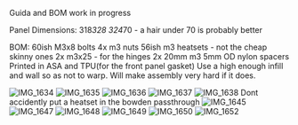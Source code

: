 Guida and BOM work in progress

Panel Dimensions: 318*328
                  324*70 - a hair under 70 is probably better

BOM: 60ish M3x8 bolts
     4x m3 nuts
     56ish m3 heatsets - not the cheap skinny ones
     2x m3x25 - for the hinges
     2x 20mm m3 5mm OD nylon spacers
Printed in ASA and TPU(for the front panel gasket)
Use a high enough infill and wall so as not to warp. Will make assembly very hard if it does.

![IMG_1634](https://github.com/user-attachments/assets/be8aff82-1690-4204-b492-bdd5a471f219)
![IMG_1635](https://github.com/user-attachments/assets/fd6ecdcc-8d2a-4fad-a08d-5b96cc9664fc)
![IMG_1636](https://github.com/user-attachments/assets/630cffd1-b746-44ea-9855-e1d14f55f659)
![IMG_1637](https://github.com/user-attachments/assets/a9a37f78-bd5d-4958-a94b-3e55e8e762cf)
![IMG_1638](https://github.com/user-attachments/assets/ac18761f-821f-4c6c-89ad-635c587d7f3a)
Dont accidently put a heatset in the bowden passthrough
![IMG_1645](https://github.com/user-attachments/assets/e0554944-6182-44e9-89fb-ac7708d7526d)
![IMG_1647](https://github.com/user-attachments/assets/2a158dd3-615d-4a58-9db3-d8f8db3398b2)
![IMG_1648](https://github.com/user-attachments/assets/4726394b-910f-45fe-a5ef-9b21fe1e97a9)
![IMG_1649](https://github.com/user-attachments/assets/3428bf51-e3c9-44a4-abb9-e36dbd2634fa)
![IMG_1650](https://github.com/user-attachments/assets/616c9785-f83e-4032-9d2d-dfe25a172e23)
![IMG_1652](https://github.com/user-attachments/assets/ba36e80f-f8fb-4507-bd88-9f9a60cd5ac5)
